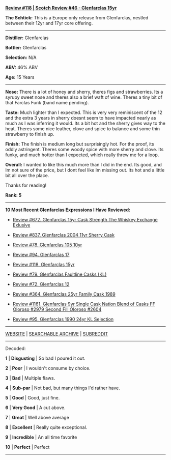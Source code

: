 
[**Review #118 | Scotch Review #46 - Glenfarclas 15yr**]( https://t8ke.review/review-118-glenfarclas-15/)

**The Schtick:** This is a Europe only release from Glenfarclas, nestled between their 12yr and 17yr core offering. 

-----

**Distiller:** Glenfarclas

**Bottler:** Glenfarclas

**Selection:** N/A

**ABV:**  46% ABV

**Age:** 15 Years 

-----

**Nose:**  There is a lot of honey and sherry, theres figs and strawberries. Its a syrupy sweet nose and theres also a brief waft of wine. Theres a tiny bit of that Farclas Funk (band name pending).

**Taste:** Much lighter than I expected. This is very very reminiscent of the 12 and the extra 3 years in sherry doesnt seem to have impacted nearly as much as I was inferring it would. Its a bit hot and the sherry gives way to the heat. Theres some nice leather, clove and spice to balance and some thin strawberry to finish up. 

**Finish:** The finish is medium long but surprisingly hot. For the proof, its oddly astringent. Theres some woody spice with more sherry and clove. Its funky, and much hotter than I expected, which really threw me for a loop. 

**Overall:** I wanted to like this much more than I did in the end. Its good, and Im not sure of the price, but I dont feel like Im missing out. Its hot and a little bit all over the place. 

Thanks for reading!

**Rank: 5**

----- 

**10 Most Recent Glenfarclas Expressions I Have Reviewed:** 

- [Review #672. Glenfarclas 15yr Cask Strength The Whiskey Exchange Exlusive]( https://t8ke.review/review-672-glenfarclas-15yr-cask-strength-the-whiskey-exchange-exclusive/) 

- [Review #837. Glenfarclas 2004 11yr Sherry Cask]( https://t8ke.review/review-837-glenfarclas-2004-11yr-cask-strength-sherry-cask/) 

- [Review #78. Glenfarclas 105 10yr]( https://t8ke.review/review-78-glenfarclas-105-10yr/) 

- [Review #94. Glenfarclas 17]( https://t8ke.review/review-94-glenfarclas-17/) 

- [Review #118. Glenfarclas 15yr]( https://t8ke.review/review-118-glenfarclas-15/) 

- [Review #79. Glenfarclas Faultline Casks (KL)]( https://t8ke.review/review-79-glenfarclas-faultline-kl/) 

- [Review #72. Glenfarclas 12]( https://t8ke.review/review-72-glenfarclas-12/) 

- [Review #364. Glenfarclas 25yr Family Cask 1989]( https://t8ke.review/review-364-glenfarclas-family-cask-1989-astor/) 

- [Review #1161. Glenfarclas 9yr Single Cask Nation Blend of Casks FF Oloroso #2979 Second Fill Oloroso #2604]( https://t8ke.review/review-1161-glenfarclas-9yr-single-cask-nation-blend-of-casks/) 

- [Review #95. Glenfarclas 1990 24yr KL Selection]( https://t8ke.review/review-95-glenfarclas-1990-24yr-kl/) 

-----

[WEBSITE](https://t8ke.review) | [SEARCHABLE ARCHIVE](https://t8ke.review/review-archive/) | [SUBREDDIT](https://reddit.com/r/t8kereviews)

-----

Decoded:

**1** | **Disgusting** | So bad I poured it out.

**2** | **Poor** | I wouldn't consume by choice.

**3** | **Bad** | Multiple flaws.

**4** | **Sub-par** | Not bad, but many things I'd rather have.

**5** | **Good** | Good, just fine.

**6** | **Very Good** | A cut above.

**7** | **Great** | Well above average

**8** | **Excellent** | Really quite exceptional.

**9** | **Incredible** | An all time favorite

**10** | **Perfect** | Perfect

----

